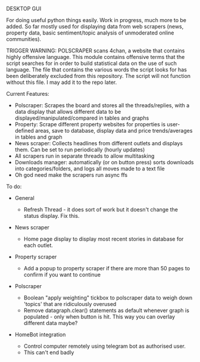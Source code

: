 DESKTOP GUI

For doing useful python things easily. Work in progress, much more to be added. So far mostly used for displaying data from web scrapers (news, property data, basic sentiment/topic analysis of unmoderated online communities).

TRIGGER WARNING: POLSCRAPER scans 4chan, a website that contains highly offensive language. This module contains offensive terms that the script searches for in order to build statistical data on the use of such language. The file that contains the various words the script looks for has been deliberately excluded from this repository. The script will not function without this file. I may add it to the repo later.

Current Features:
- Polscraper: Scrapes the board and stores all the threads/replies, with a data display that allows different data to be displayed/manipulated/compared in tables and graphs
- Property: Scrape different property websites for properties is user-defined areas, save to database, display data and price trends/averages in tables and graph
- News scraper: Collects headlines from different outlets and displays them. Can be set to run periodically (hourly updates)
- All scrapers run in separate threads to allow multitasking
- Downloads manager: automatically (or on button press) sorts downloads into categories/folders, and logs all moves made to a text file
- Oh god need make the scrapers run async ffs

To do:

- General
    - Refresh Thread - it does sort of work but it doesn't change the status display. Fix this.

- News scraper
    - Home page display to display most recent stories in database for each outlet. 

- Property scraper
    - Add a popup to property scraper if there are more than 50 pages to confirm if you want to continue

- Polscraper
    - Boolean "apply weighting" tickbox to polscraper data to weigh down 'topics' that are ridiculously overused
    - Remove datagraph.clear() statements as default whenever graph is populated - only when button is hit. This way you can overlay different data maybe?

- HomeBot integration
    - Control computer remotely using telegram bot as authorised user.
    - This can't end badly
